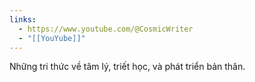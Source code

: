 ```yaml
---
links:
  - https://www.youtube.com/@CosmicWriter
  - "[[YouYube]]"
---
```

Những tri thức về tâm lý, triết học, và phát triển bản thân.